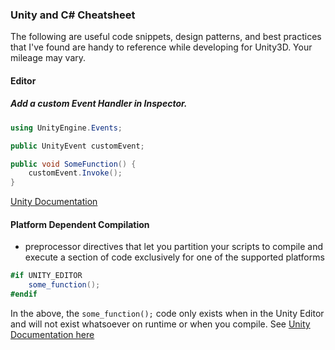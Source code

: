 ### Unity and C# Cheatsheet
The following are useful code snippets, design patterns, and best practices that I've found are handy to reference while developing for Unity3D. Your mileage may vary.

#### Editor

##### Add a custom Event Handler in Inspector.
```c#
using UnityEngine.Events;

public UnityEvent customEvent;

public void SomeFunction() {
	customEvent.Invoke();
}
```
[Unity Documentation](https://docs.unity3d.com/Manual/UnityEvents.html)

#### Platform Dependent Compilation
+ preprocessor directives that let you partition your scripts to compile and execute a section of code exclusively for one of the supported platforms

```c#
#if UNITY_EDITOR
	some_function();
#endif
```
In the above, the `some_function();` code only exists when in the Unity Editor and will not exist whatsoever on runtime or when you compile. See [Unity Documentation here](https://docs.unity3d.com/Manual/PlatformDependentCompilation.html)
